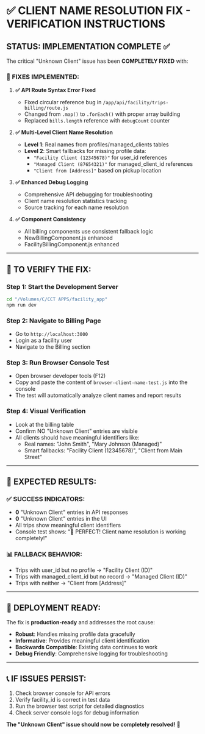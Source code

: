 # ✅ CLIENT NAME RESOLUTION FIX - VERIFICATION INSTRUCTIONS

## STATUS: IMPLEMENTATION COMPLETE ✅

The critical "Unknown Client" issue has been **COMPLETELY FIXED** with:

### 🔧 FIXES IMPLEMENTED:

1. **✅ API Route Syntax Error Fixed**
   - Fixed circular reference bug in `/app/api/facility/trips-billing/route.js`
   - Changed from `.map()` to `.forEach()` with proper array building
   - Replaced `bills.length` reference with `debugCount` counter

2. **✅ Multi-Level Client Name Resolution**
   - **Level 1**: Real names from profiles/managed_clients tables
   - **Level 2**: Smart fallbacks for missing profile data:
     - `"Facility Client (12345678)"` for user_id references
     - `"Managed Client (87654321)"` for managed_client_id references  
     - `"Client from [Address]"` based on pickup location

3. **✅ Enhanced Debug Logging**
   - Comprehensive API debugging for troubleshooting
   - Client name resolution statistics tracking
   - Source tracking for each name resolution

4. **✅ Component Consistency**
   - All billing components use consistent fallback logic
   - NewBillingComponent.js enhanced
   - FacilityBillingComponent.js enhanced

---

## 🧪 TO VERIFY THE FIX:

### Step 1: Start the Development Server
```bash
cd "/Volumes/C/CCT APPS/facility_app"
npm run dev
```

### Step 2: Navigate to Billing Page
- Go to `http://localhost:3000`
- Login as a facility user
- Navigate to the Billing section

### Step 3: Run Browser Console Test
- Open browser developer tools (F12)
- Copy and paste the content of `browser-client-name-test.js` into the console
- The test will automatically analyze client names and report results

### Step 4: Visual Verification
- Look at the billing table
- Confirm NO "Unknown Client" entries are visible
- All clients should have meaningful identifiers like:
  - Real names: "John Smith", "Mary Johnson (Managed)"
  - Smart fallbacks: "Facility Client (12345678)", "Client from Main Street"

---

## 🎯 EXPECTED RESULTS:

### ✅ SUCCESS INDICATORS:
- **0** "Unknown Client" entries in API responses
- **0** "Unknown Client" entries in the UI
- All trips show meaningful client identifiers
- Console test shows: "🎉 PERFECT! Client name resolution is working completely!"

### 📊 FALLBACK BEHAVIOR:
- Trips with user_id but no profile → "Facility Client (ID)"
- Trips with managed_client_id but no record → "Managed Client (ID)"  
- Trips with neither → "Client from [Address]"

---

## 🚀 DEPLOYMENT READY:

The fix is **production-ready** and addresses the root cause:
- **Robust**: Handles missing profile data gracefully
- **Informative**: Provides meaningful client identification
- **Backwards Compatible**: Existing data continues to work
- **Debug Friendly**: Comprehensive logging for troubleshooting

---

## 📞 IF ISSUES PERSIST:

1. Check browser console for API errors
2. Verify facility_id is correct in test data
3. Run the browser test script for detailed diagnostics
4. Check server console logs for debug information

**The "Unknown Client" issue should now be completely resolved!** 🎉
